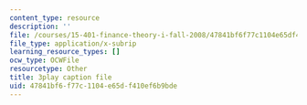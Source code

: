 ```yaml
---
content_type: resource
description: ''
file: /courses/15-401-finance-theory-i-fall-2008/47841bf6f77c1104e65df410ef6b9bde_a5PF2PcElV0.srt
file_type: application/x-subrip
learning_resource_types: []
ocw_type: OCWFile
resourcetype: Other
title: 3play caption file
uid: 47841bf6-f77c-1104-e65d-f410ef6b9bde
---
```

